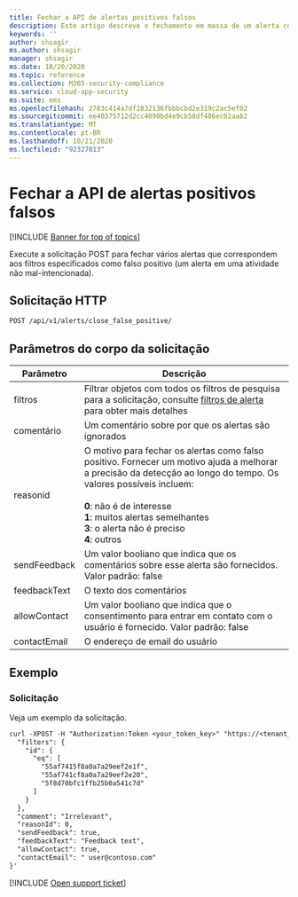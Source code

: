 ```yaml
---
title: Fechar a API de alertas positivos falsos
description: Este artigo descreve o fechamento em massa de um alerta como uma solicitação falsa positiva na API de alertas do Cloud App Security.
keywords: ''
author: shsagir
ms.author: shsagir
manager: shsagir
ms.date: 10/20/2020
ms.topic: reference
ms.collection: M365-security-compliance
ms.service: cloud-app-security
ms.suite: ems
ms.openlocfilehash: 2783c414a7df2832136fbbbcbd2e319c2ac5ef02
ms.sourcegitcommit: ee40375712d2cc4090bd4e9cb58df486ec02aa62
ms.translationtype: MT
ms.contentlocale: pt-BR
ms.lasthandoff: 10/21/2020
ms.locfileid: "92327013"
---
```

# <a name="close-false-positive---alerts-api"></a>Fechar a API de alertas positivos falsos

[!INCLUDE [Banner for top of topics](includes/banner.md)]

Execute a solicitação POST para fechar vários alertas que correspondem aos filtros especificados como falso positivo (um alerta em uma atividade não mal-intencionada).

## <a name="http-request"></a>Solicitação HTTP

```rest
POST /api/v1/alerts/close_false_positive/
```

## <a name="request-body-parameters"></a>Parâmetros do corpo da solicitação

| Parâmetro | Descrição |
| --- | --- |
| filtros | Filtrar objetos com todos os filtros de pesquisa para a solicitação, consulte [filtros de alerta](api-alerts.md#filters) para obter mais detalhes |
| comentário | Um comentário sobre por que os alertas são ignorados |
| reasonid | O motivo para fechar os alertas como falso positivo. Fornecer um motivo ajuda a melhorar a precisão da detecção ao longo do tempo. Os valores possíveis incluem:<br /><br />**0**: não é de interesse<br />**1**: muitos alertas semelhantes<br />**3**: o alerta não é preciso<br />**4**: outros |
| sendFeedback | Um valor booliano que indica que os comentários sobre esse alerta são fornecidos. Valor padrão: false |
| feedbackText | O texto dos comentários |
| allowContact | Um valor booliano que indica que o consentimento para entrar em contato com o usuário é fornecido. Valor padrão: false |
| contactEmail | O endereço de email do usuário |

## <a name="example"></a>Exemplo

### <a name="request"></a>Solicitação

Veja um exemplo da solicitação.

```rest
curl -XPOST -H "Authorization:Token <your_token_key>" "https://<tenant_id>.<tenant_region>.contoso.com/api/v1/alerts/close_false_positive/" -d '{
  "filters": {
    "id": {
      "eq": [
        "55af7415f8a0a7a29eef2e1f",
        "55af741cf8a0a7a29eef2e20",
        "5f8d70bfc1ffb25b0a541c7d"
      ]
    }
  },
  "comment": "Irrelevant",
  "reasonId": 0,
  "sendFeedback": true,
  "feedbackText": "Feedback text",
  "allowContact": true,
  "contactEmail": " user@contoso.com"
}'
```

[!INCLUDE [Open support ticket](includes/support.md)]
